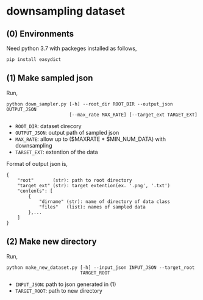 # downsampling dataset

## (0) Environments
Need python 3.7 with packeges installed as follows,
```
pip install easydict
```

## (1) Make sampled json
Run, 
```
python down_sampler.py [-h] --root_dir ROOT_DIR --output_json OUTPUT_JSON
                       [--max_rate MAX_RATE] [--target_ext TARGET_EXT]
```
* ```ROOT_DIR```: dataset direcory
* ```OUTPUT_JSON```: output path of sampled json
* ```MAX_RATE```: allow up to ($MAXRATE * $MIN_NUM_DATA) with downsampling 
* ```TARGET_EXT```: extention of the data

Format of output json is,
```
{
    "root"       (str): path to root directory
    "target_ext" (str): target extention(ex. '.png', '.txt')
    "contents": [
        {
            "dirname" (str): name of directory of data class
            "files"   (list): names of sampled data 
        },...
    ]
}
```

## (2) Make new directory
Run,
```
python make_new_dataset.py [-h] --input_json INPUT_JSON --target_root
                           TARGET_ROOT

```
* ```INPUT_JSON```: path to json generated in (1)
* ```TARGET_ROOT```: path to new directory 
